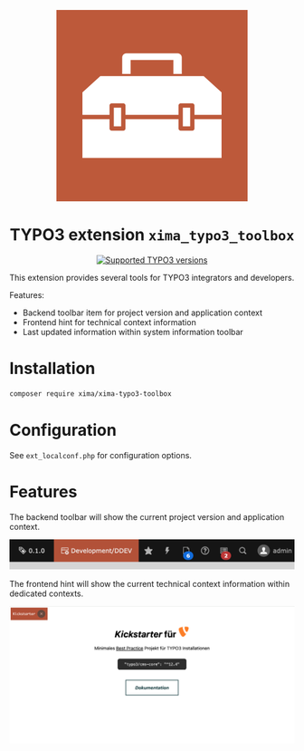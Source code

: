 <div align="center">

![Extension icon](Resources/Public/Icons/Extension.svg)

# TYPO3 extension `xima_typo3_toolbox`

[![Supported TYPO3 versions](https://badgen.net/badge/TYPO3/v12/orange)](https://extensions.typo3.org/extension/xima_typo3_manual)

</div>

This extension provides several tools for TYPO3 integrators and developers.

Features:
- Backend toolbar item for project version and application context
- Frontend hint for technical context information
- Last updated information within system information toolbar

# Installation

``` bash
composer require xima/xima-typo3-toolbox
```

# Configuration

See `ext_localconf.php` for configuration options.

# Features

The backend toolbar will show the current project version and application context.

![Toolbar](./Documentation/Images/toolbar.png)

The frontend hint will show the current technical context information within dedicated contexts.

![Frontend](./Documentation/Images/frontend.png)